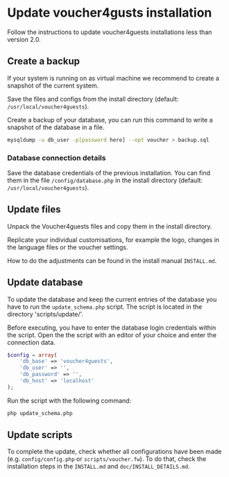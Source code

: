 # Update voucher4gusts installation

Follow the instructions to update voucher4guests installations less than version 2.0. 

## Create a backup
If your system is running on as virtual machine we recommend to create a snapshot of the 
current system.

Save the files and configs from the install directory (default: `/usr/local/voucher4guests`).

Create a backup of your database, you can run this command to write a snapshot of the database in a file.
```bash
mysqldump -u db_user -p[password here] --opt voucher > backup.sql
```

### Database connection details

Save the database credentials of the previous installation. You can find them in the file `/config/database.php` 
in the install directory (default: `/usr/local/voucher4guests`).

## Update files

Unpack the Voucher4guests files and copy them in the install directory. 

Replicate your individual customisations, for example the logo, changes in 
the language files or the voucher settings.

How to do the adjustments can be found in the install manual `INSTALL.md`.

## Update database

To update the database and keep the current entries of the database 
you have to run the `update_schema.php` script. The script is located in the directory 'scripts/update/'.

Before executing, you have to enter the database login credentials within the script. Open the 
the script with an editor of your choice and enter the connection data.
```php
$config = array(
    'db_base' => 'voucher4guests',
    'db_user' => '',
    'db_password' => '',
    'db_host' => 'localhost'
);
```
Run the script with the following command: 
```bash
php update_schema.php
```

## Update scripts

To complete the update, check whether all configurations have been made 
(e.g. `config/config.php` or `scripts/voucher.fw`). To do that, 
check the installation steps in the `INSTALL.md` and `doc/INSTALL_DETAILS.md`.


